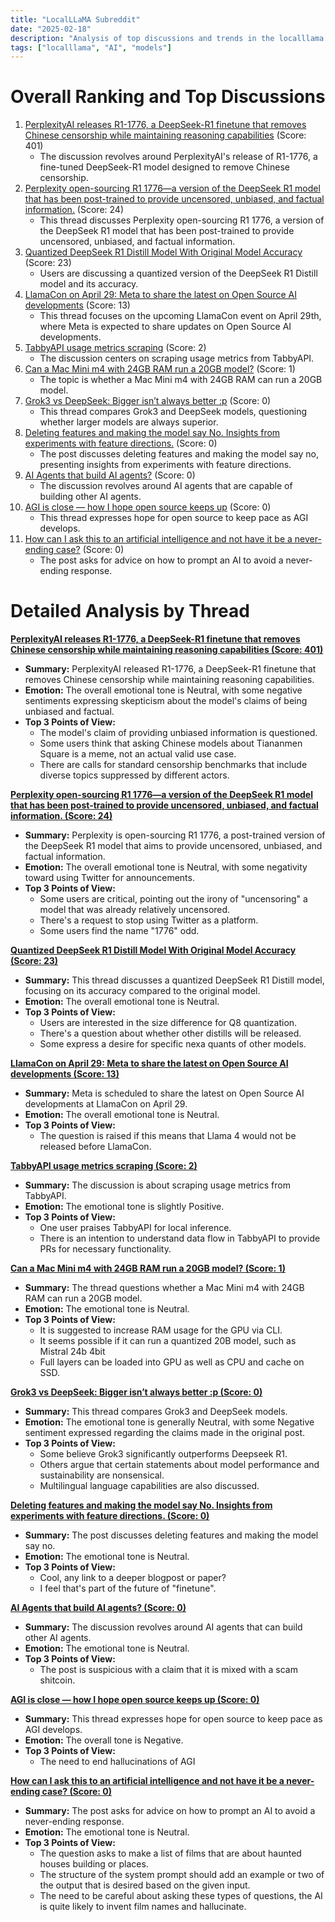 ```yaml
---
title: "LocalLLaMA Subreddit"
date: "2025-02-18"
description: "Analysis of top discussions and trends in the localllama subreddit"
tags: ["localllama", "AI", "models"]
---
```


# Overall Ranking and Top Discussions
1.  [PerplexityAI releases R1-1776, a DeepSeek-R1 finetune that removes Chinese censorship while maintaining reasoning capabilities](https://huggingface.co/perplexity-ai/r1-1776) (Score: 401)
    *   The discussion revolves around PerplexityAI's release of R1-1776, a fine-tuned DeepSeek-R1 model designed to remove Chinese censorship.
2.  [Perplexity open-sourcing R1 1776—a version of the DeepSeek R1 model that has been post-trained to provide uncensored, unbiased, and factual information.](https://x.com/perplexity_ai/status/1891916573713236248) (Score: 24)
    *   This thread discusses Perplexity open-sourcing R1 1776, a version of the DeepSeek R1 model that has been post-trained to provide uncensored, unbiased, and factual information.
3.  [Quantized DeepSeek R1 Distill Model With Original Model Accuracy](https://www.reddit.com/r/LocalLLaMA/comments/1iskrsp/quantized_deepseek_r1_distill_model_with_original/) (Score: 23)
    *   Users are discussing a quantized version of the DeepSeek R1 Distill model and its accuracy.
4.  [LlamaCon on April 29: Meta to share the latest on Open Source AI developments](https://www.reddit.com/r/LocalLLaMA/comments/1iskft8/llamacon_on_april_29_meta_to_share_the_latest_on/) (Score: 13)
    *   This thread focuses on the upcoming LlamaCon event on April 29th, where Meta is expected to share updates on Open Source AI developments.
5.  [TabbyAPI usage metrics scraping](https://www.reddit.com/r/LocalLLaMA/comments/1isk0s6/tabbyapi_usage_metrics_scraping/) (Score: 2)
    *   The discussion centers on scraping usage metrics from TabbyAPI.
6.  [Can a Mac Mini m4 with 24GB RAM run a 20GB model?](https://www.reddit.com/r/LocalLLaMA/comments/1isj0lq/can_a_mac_mini_m4_with_24gb_ram_run_a_20gb_model/) (Score: 1)
    *   The topic is whether a Mac Mini m4 with 24GB RAM can run a 20GB model.
7.  [Grok3 vs DeepSeek: Bigger isn’t always better :p](https://vt.tiktok.com/ZSM6kEnMs/) (Score: 0)
    *   This thread compares Grok3 and DeepSeek models, questioning whether larger models are always superior.
8.  [Deleting features and making the model say No. Insights from experiments with feature directions.](https://www.reddit.com/r/LocalLLaMA/comments/1isirn0/deleting_features_and_making_the_model_say_no/) (Score: 0)
    *   The post discusses deleting features and making the model say no, presenting insights from experiments with feature directions.
9.  [AI Agents that build AI agents?](https://www.reddit.com/r/LocalLLaMA/comments/1ism44b/ai_agents_that_build_ai_agents/) (Score: 0)
    *   The discussion revolves around AI agents that are capable of building other AI agents.
10. [AGI is close — how I hope open source keeps up](https://www.reddit.com/r/LocalLLaMA/comments/1ismdvl/agi_is_close_how_i_hope_open_source_keeps_up/) (Score: 0)
    *   This thread expresses hope for open source to keep pace as AGI develops.
11. [How can I ask this to an artificial intelligence and not have it be a never-ending case?](https://www.reddit.com/r/LocalLLaMA/comments/1ismg5t/how_can_i_ask_this_to_an_artificial_intelligence/) (Score: 0)
    *   The post asks for advice on how to prompt an AI to avoid a never-ending response.

# Detailed Analysis by Thread
**[PerplexityAI releases R1-1776, a DeepSeek-R1 finetune that removes Chinese censorship while maintaining reasoning capabilities (Score: 401)](https://huggingface.co/perplexity-ai/r1-1776)**
*  **Summary:** PerplexityAI released R1-1776, a DeepSeek-R1 finetune that removes Chinese censorship while maintaining reasoning capabilities.
*  **Emotion:** The overall emotional tone is Neutral, with some negative sentiments expressing skepticism about the model's claims of being unbiased and factual.
*  **Top 3 Points of View:**
    *   The model's claim of providing unbiased information is questioned.
    *   Some users think that asking Chinese models about Tiananmen Square is a meme, not an actual valid use case.
    *   There are calls for standard censorship benchmarks that include diverse topics suppressed by different actors.

**[Perplexity open-sourcing R1 1776—a version of the DeepSeek R1 model that has been post-trained to provide uncensored, unbiased, and factual information. (Score: 24)](https://x.com/perplexity_ai/status/1891916573713236248)**
*  **Summary:** Perplexity is open-sourcing R1 1776, a post-trained version of the DeepSeek R1 model that aims to provide uncensored, unbiased, and factual information.
*  **Emotion:** The overall emotional tone is Neutral, with some negativity toward using Twitter for announcements.
*  **Top 3 Points of View:**
    *   Some users are critical, pointing out the irony of "uncensoring" a model that was already relatively uncensored.
    *   There's a request to stop using Twitter as a platform.
    *   Some users find the name "1776" odd.

**[Quantized DeepSeek R1 Distill Model With Original Model Accuracy (Score: 23)](https://www.reddit.com/r/LocalLLaMA/comments/1iskrsp/quantized_deepseek_r1_distill_model_with_original/)**
*  **Summary:** This thread discusses a quantized DeepSeek R1 Distill model, focusing on its accuracy compared to the original model.
*  **Emotion:** The overall emotional tone is Neutral.
*  **Top 3 Points of View:**
    *   Users are interested in the size difference for Q8 quantization.
    *   There's a question about whether other distills will be released.
    *   Some express a desire for specific nexa quants of other models.

**[LlamaCon on April 29: Meta to share the latest on Open Source AI developments (Score: 13)](https://www.reddit.com/r/LocalLLaMA/comments/1iskft8/llamacon_on_april_29_meta_to_share_the_latest_on/)**
*  **Summary:** Meta is scheduled to share the latest on Open Source AI developments at LlamaCon on April 29.
*  **Emotion:** The overall emotional tone is Neutral.
*  **Top 3 Points of View:**
    *   The question is raised if this means that Llama 4 would not be released before LlamaCon.

**[TabbyAPI usage metrics scraping (Score: 2)](https://www.reddit.com/r/LocalLLaMA/comments/1isk0s6/tabbyapi_usage_metrics_scraping/)**
*  **Summary:** The discussion is about scraping usage metrics from TabbyAPI.
*  **Emotion:** The emotional tone is slightly Positive.
*  **Top 3 Points of View:**
    *   One user praises TabbyAPI for local inference.
    *   There is an intention to understand data flow in TabbyAPI to provide PRs for necessary functionality.

**[Can a Mac Mini m4 with 24GB RAM run a 20GB model? (Score: 1)](https://www.reddit.com/r/LocalLLaMA/comments/1isj0lq/can_a_mac_mini_m4_with_24gb_ram_run_a_20gb_model/)**
*  **Summary:** The thread questions whether a Mac Mini m4 with 24GB RAM can run a 20GB model.
*  **Emotion:** The emotional tone is Neutral.
*  **Top 3 Points of View:**
    *   It is suggested to increase RAM usage for the GPU via CLI.
    *   It seems possible if it can run a quantized 20B model, such as Mistral 24b 4bit
    *   Full layers can be loaded into GPU as well as CPU and cache on SSD.

**[Grok3 vs DeepSeek: Bigger isn’t always better :p (Score: 0)](https://vt.tiktok.com/ZSM6kEnMs/)**
*  **Summary:** This thread compares Grok3 and DeepSeek models.
*  **Emotion:** The emotional tone is generally Neutral, with some Negative sentiment expressed regarding the claims made in the original post.
*  **Top 3 Points of View:**
    *   Some believe Grok3 significantly outperforms Deepseek R1.
    *   Others argue that certain statements about model performance and sustainability are nonsensical.
    *   Multilingual language capabilities are also discussed.

**[Deleting features and making the model say No. Insights from experiments with feature directions. (Score: 0)](https://www.reddit.com/r/LocalLLaMA/comments/1isirn0/deleting_features_and_making_the_model_say_no/)**
*  **Summary:** The post discusses deleting features and making the model say no.
*  **Emotion:** The emotional tone is Neutral.
*  **Top 3 Points of View:**
    *   Cool, any link to a deeper blogpost or paper?
    *   I feel that's part of the future of "finetune".

**[AI Agents that build AI agents? (Score: 0)](https://www.reddit.com/r/LocalLLaMA/comments/1ism44b/ai_agents_that_build_ai_agents/)**
*  **Summary:** The discussion revolves around AI agents that can build other AI agents.
*  **Emotion:** The emotional tone is Neutral.
*  **Top 3 Points of View:**
    *   The post is suspicious with a claim that it is mixed with a scam shitcoin.

**[AGI is close — how I hope open source keeps up (Score: 0)](https://www.reddit.com/r/LocalLLaMA/comments/1ismdvl/agi_is_close_how_i_hope_open_source_keeps_up/)**
*  **Summary:** This thread expresses hope for open source to keep pace as AGI develops.
*  **Emotion:** The overall tone is Negative.
*  **Top 3 Points of View:**
    *   The need to end hallucinations of AGI

**[How can I ask this to an artificial intelligence and not have it be a never-ending case? (Score: 0)](https://www.reddit.com/r/LocalLLaMA/comments/1ismg5t/how_can_i_ask_this_to_an_artificial_intelligence/)**
*  **Summary:** The post asks for advice on how to prompt an AI to avoid a never-ending response.
*  **Emotion:** The emotional tone is Neutral.
*  **Top 3 Points of View:**
    *   The question asks to make a list of films that are about haunted houses building or places.
    *   The structure of the system prompt should add an example or two of the output that is desired based on the given input.
    *   The need to be careful about asking these types of questions, the AI is quite likely to invent film names and hallucinate.
